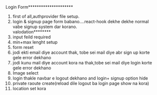 Login Form*********************</br>

1) first of all,authprovider file setup.</br>
2) login & signup page form babano....react-hook dekhe dekhe normal vabe signup system dar korano.</br>
valodation********</br>
3) input feild required</br>
4) min+max lenght setup</br>
5) form reset </br>
6) jodi ekti email diye account thak, tobe sei mail diye abr sign up korte gele error dekhano</br>
7) jodi kunu mail diye account kora na thak,tobe sei mail diye login korte gele error dekhano</br>
8) Image select</br>
9) login thakle navbar e logout dekhano and login+ signup option hide</br>
10) private raoute create(reload dile logout ba login page show na kora)</br>
11) location set kora

 
 
